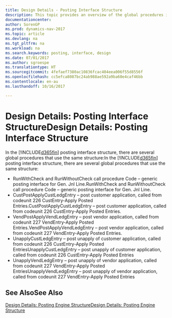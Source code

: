 ```yaml
---
title: Design Details - Posting Interface Structure
description: This topic provides an overview of the global procedures in the posting interface structure.
documentationcenter: 
author: SorenGP
ms.prod: dynamics-nav-2017
ms.topic: article
ms.devlang: na
ms.tgt_pltfrm: na
ms.workload: na
ms.search.keywords: posting, interface, design
ms.date: 07/01/2017
ms.author: sgroespe
ms.translationtype: HT
ms.sourcegitcommit: 4fefaef7380ac10836fcac404eea006f55d8556f
ms.openlocfilehash: cc5efca8087bc24ab988ae592a9ba60e4caf46bb
ms.contentlocale: en-au
ms.lasthandoff: 10/16/2017

---
```

# <a name="design-details-posting-interface-structure"></a><span data-ttu-id="6660e-103">Design Details: Posting Interface Structure</span><span class="sxs-lookup"><span data-stu-id="6660e-103">Design Details: Posting Interface Structure</span></span>
<span data-ttu-id="6660e-104">In the [!INCLUDE[d365fin](includes/d365fin_md.md)] posting interface structure, there are several global procedures that use the same structure:</span><span class="sxs-lookup"><span data-stu-id="6660e-104">In the [!INCLUDE[d365fin](includes/d365fin_md.md)] posting interface structure, there are several global procedures that use the same structure:</span></span>  
  
* <span data-ttu-id="6660e-105">RunWithCheck and RunWithoutCheck call procedure Code – generic posting interface for Gen. Jnl Line.</span><span class="sxs-lookup"><span data-stu-id="6660e-105">RunWithCheck and RunWithoutCheck call procedure Code – generic posting interface for Gen. Jnl Line.</span></span>  
* <span data-ttu-id="6660e-106">CustPostApplyCustLedgEntry – post customer application, called from codeunit 226 CustEntry-Apply Posted Entries.</span><span class="sxs-lookup"><span data-stu-id="6660e-106">CustPostApplyCustLedgEntry – post customer application, called from codeunit 226 CustEntry-Apply Posted Entries.</span></span>  
* <span data-ttu-id="6660e-107">VendPostApplyVendLedgEntry – post vendor application, called from codeunit 227 VendEntry-Apply Posted Entries.</span><span class="sxs-lookup"><span data-stu-id="6660e-107">VendPostApplyVendLedgEntry – post vendor application, called from codeunit 227 VendEntry-Apply Posted Entries.</span></span>  
* <span data-ttu-id="6660e-108">UnapplyCustLedgEntry – post unapply of customer application, called from codeunit 226 CustEntry-Apply Posted Entries</span><span class="sxs-lookup"><span data-stu-id="6660e-108">UnapplyCustLedgEntry – post unapply of customer application, called from codeunit 226 CustEntry-Apply Posted Entries</span></span>  
* <span data-ttu-id="6660e-109">UnapplyVendLedgEntry – post unapply of vendor application, called from codeunit 227 VendEntry-Apply Posted Entries</span><span class="sxs-lookup"><span data-stu-id="6660e-109">UnapplyVendLedgEntry – post unapply of vendor application, called from codeunit 227 VendEntry-Apply Posted Entries</span></span>  
  
## <a name="see-also"></a><span data-ttu-id="6660e-110">See Also</span><span class="sxs-lookup"><span data-stu-id="6660e-110">See Also</span></span>  
[<span data-ttu-id="6660e-111">Design Details: Posting Engine Structure</span><span class="sxs-lookup"><span data-stu-id="6660e-111">Design Details: Posting Engine Structure</span></span>](design-details-posting-engine-structure.md)
